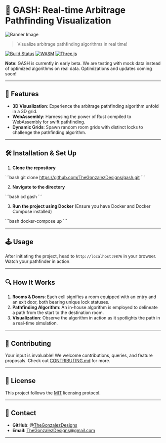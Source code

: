 # 🚪 GASH: Real-time Arbitrage Pathfinding Visualization

![Banner Image](https://i.imgur.com/uCUmyGs.png)

> Visualize arbitrage pathfinding algorithms in real time!

[![Build Status](https://img.shields.io/badge/build-passing-brightgreen)](https://github.com/TheGonzalezDesigns/gash) [![WASM](https://img.shields.io/badge/WASM-powered-blue)](https://webassembly.org/) [![Three.js](https://img.shields.io/badge/Three.js-visuals-orange)](https://threejs.org/) 

**Note**: GASH is currently in early beta. We are testing with mock data instead of optimized algorithms on real data. Optimizations and updates coming soon!

---

## 🌟 Features

- **3D Visualization**: Experience the arbitrage pathfinding algorithm unfold in a 3D grid.
- **WebAssembly**: Harnessing the power of Rust compiled to WebAssembly for swift pathfinding.
- **Dynamic Grids**: Spawn random room grids with distinct locks to challenge the pathfinding algorithm.

---

## 🛠️ Installation & Set Up

1. **Clone the repository**

\```bash
git clone https://github.com/TheGonzalezDesigns/gash.git
\```

2. **Navigate to the directory**

\```bash
cd gash
\```

3. **Run the project using Docker** (Ensure you have Docker and Docker Compose installed)

\```bash
docker-compose up
\```

---

## 🕹️ Usage

After initiating the project, head to `http://localhost:9876` in your browser. Watch your pathfinder in action.

---

## 🔍 How It Works

1. **Rooms & Doors**: Each cell signifies a room equipped with an entry and an exit door, both bearing unique lock statuses.
2. **Pathfinding Algorithm**: An in-house algorithm is employed to delineate a path from the start to the destination room.
3. **Visualization**: Observe the algorithm in action as it spotlights the path in a real-time simulation.

---

## 🤝 Contributing

Your input is invaluable! We welcome contributions, queries, and feature proposals. Check out [CONTRIBUTING.md](./CONTRIBUTING.md) for more.

---

## 📜 License

This project follows the [MIT](./LICENSE) licensing protocol.

---

## 💌 Contact

- **GitHub**: [@TheGonzalezDesigns](https://github.com/TheGonzalezDesigns)
- **Email**: TheGonzalezDesigns@gmail.com

---

